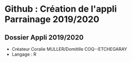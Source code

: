 # Github : Création de l'appli Parrainage 2019/2020

## Dossier Appli 2019/2020
- Créateur Coralie MULLER/Domitille COQ--ETCHEGARAY
- Langage : R
